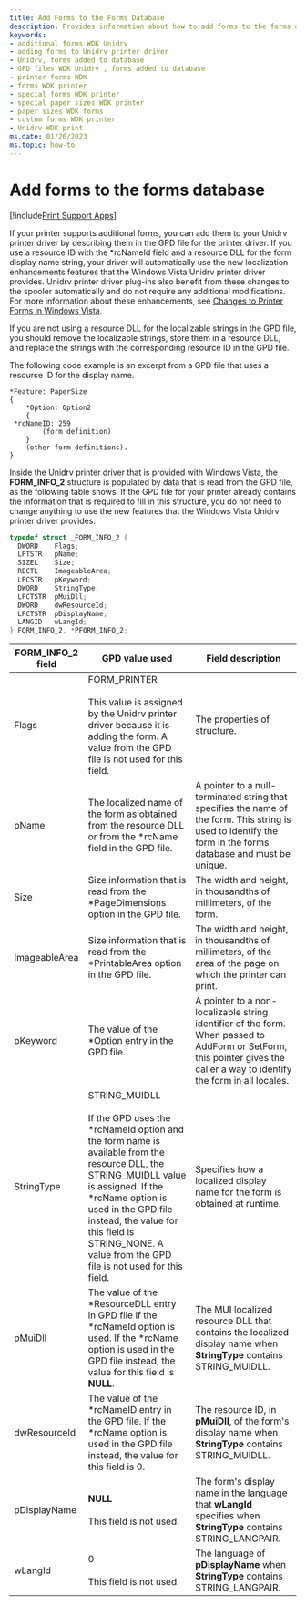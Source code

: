 ```yaml
---
title: Add Forms to the Forms Database
description: Provides information about how to add forms to the forms database.
keywords:
- additional forms WDK Unidrv
- adding forms to Unidrv printer driver
- Unidrv, forms added to database
- GPD files WDK Unidrv , forms added to database
- printer forms WDK
- forms WDK printer
- special forms WDK printer
- special paper sizes WDK printer
- paper sizes WDK forms
- custom forms WDK printer
- Unidrv WDK print
ms.date: 01/26/2023
ms.topic: how-to
---
```


# Add forms to the forms database

[!include[Print Support Apps](../includes/print-support-apps.md)]

If your printer supports additional forms, you can add them to your Unidrv printer driver by describing them in the GPD file for the printer driver. If you use a resource ID with the \*rcNameId field and a resource DLL for the form display name string, your driver will automatically use the new localization enhancements features that the Windows Vista Unidrv printer driver provides. Unidrv printer driver plug-ins also benefit from these changes to the spooler automatically and do not require any additional modifications. For more information about these enhancements, see [Changes to Printer Forms in Windows Vista](changes-to-printer-forms-in-windows-vista.md).

If you are not using a resource DLL for the localizable strings in the GPD file, you should remove the localizable strings, store them in a resource DLL, and replace the strings with the corresponding resource ID in the GPD file.

The following code example is an excerpt from a GPD file that uses a resource ID for the display name.

```GDL
*Feature: PaperSize
{
    *Option: Option2
    {
 *rcNameID: 259
        (form definition)
    }
    (other form definitions).
}
```

Inside the Unidrv printer driver that is provided with Windows Vista, the **FORM_INFO_2** structure is populated by data that is read from the GPD file, as the following table shows. If the GPD file for your printer already contains the information that is required to fill in this structure, you do not need to change anything to use the new features that the Windows Vista Unidrv printer driver provides.

```cpp
typedef struct _FORM_INFO_2 { 
  DWORD    Flags; 
  LPTSTR   pName; 
  SIZEL    Size; 
  RECTL    ImageableArea;
  LPCSTR   pKeyword;
  DWORD    StringType;
  LPCTSTR  pMuiDll;
  DWORD    dwResourceId;
  LPCTSTR  pDisplayName;
  LANGID   wLangId; 
} FORM_INFO_2, *PFORM_INFO_2;
```

|FORM_INFO_2 field  |GPD value used  |Field description  |
|---------|---------|---------|
|Flags     |  FORM_PRINTER<br><br>This value is assigned by the Unidrv printer driver because it is adding the form. A value from the GPD file is not used for this field.       |   The properties of structure.      |
|pName     |    The localized name of the form as obtained from the resource DLL or from the *rcName field in the GPD file.     |   A pointer to a null-terminated string that specifies the name of the form. This string is used to identify the form in the forms database and must be unique.      |
|Size     |     Size information that is read from the *PageDimensions option in the GPD file.    |      The width and height, in thousandths of millimeters, of the form.   |
|ImageableArea     |     Size information that is read from the *PrintableArea option in the GPD file.    |    The width and height, in thousandths of millimeters, of the area of the page on which the printer can print.     |
|pKeyword     |     The value of the *Option entry in the GPD file.    |     A pointer to a non-localizable string identifier of the form. When passed to AddForm or SetForm, this pointer gives the caller a way to identify the form in all locales.    |
|StringType     |   STRING_MUIDLL<br><br>If the GPD uses the \*rcNameId option and the form name is available from the resource DLL, the STRING_MUIDLL value is assigned. If the \*rcName option is used in the GPD file instead, the value for this field is STRING_NONE. A value from the GPD file is not used for this field.      |      Specifies how a localized display name for the form is obtained at runtime.   |
|pMuiDll     |     The value of the \*ResourceDLL entry in GPD file if the \*rcNameId option is used. If the \*rcName option is used in the GPD file instead, the value for this field is **NULL**.    |     The MUI localized resource DLL that contains the localized display name when **StringType** contains STRING_MUIDLL.    |
|dwResourceId     |    The value of the \*rcNameID entry in the GPD file. If the *rcName option is used in the GPD file instead, the value for this field is 0.     |    The resource ID, in **pMuiDll**, of the form's display name when **StringType** contains STRING_MUIDLL.     |
|pDisplayName     |    **NULL**<br><br>This field is not used.     |   The form's display name in the language that **wLangId** specifies when **StringType** contains STRING_LANGPAIR.      |
|wLangId     |   0<br><br>This field is not used.      |     The language of **pDisplayName** when **StringType** contains STRING_LANGPAIR.    |

